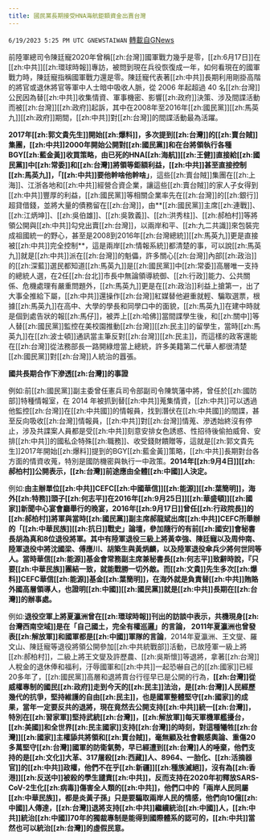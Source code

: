 ```yaml
---
title: 國民黨長期接受HNA海航鉅額資金出賣台灣
---
```

`6/19/2023 5:25 PM UTC GNEWSTAIWAN` [轉載自GNews](https://gnews.org/articles/1395357)

         
前陸軍總司令陳廷寵2020年曾稱[[zh:台灣]]國軍戰力幾乎是零，[[zh:6月17日]]在[[zh:中共]][[zh:環球時報]]專訪，被問到現在兵役恢復成一年，如何看現在的國軍戰力時，陳廷寵指稱國軍戰力還是零。陳廷寵代表著[[zh:中共]]長期利用剛掛高階的將官或退休將官等軍中人士暗中吸收人脈，從 2006 年起超過 40 名[[zh:台灣]]公民因為替[[zh:中共]]收集情資、軍事機密、影響[[zh:政府]]決策、涉及間諜活動而被[[zh:台灣]][[zh:政府]]起訴，其中在2008年至2016年[[zh:國民黨]][[zh:馬英九]][[zh:政府]]期間，[[zh:中共]]對[[zh:台灣]]的間諜活動最為活躍。

**2017年[[zh:郭文貴先生]]開始[[zh:爆料]]，多次提到[[zh:台灣]]的[[zh:賣台賊]]集團，[[zh:中共]]2000年開始公開對[[zh:國民黨]]和在台將領執行各種BGY[[zh:藍金黃]]收買策略，由已死的HNA[[zh:海航]][[zh:王健]]直接給[[zh:國民黨]]中[[zh:常委]]和[[zh:台灣]]將領等鉅額利益，[[zh:中共]]甚至直接控制[[zh:馬英九]]，「[[zh:中共]]要他幹啥他幹啥」**，這些[[zh:賣台賊]]集團在[[zh:上海]]、江浙各地和[[zh:中共]]經營合資企業，讓這些[[zh:賣台賊]]的家人子女得到[[zh:中共]]豐厚的利益，[[zh:國民黨]]等相關企業率先在[[zh:台灣]]的[[zh:銀行]]超貸借錢，並將大量的債務留在[[zh:台灣]]，由**[[zh:國民黨]]主席[[zh:連戰]]、[[zh:江炳坤]]、[[zh:吳伯雄]]、[[zh:吳敦義]]、[[zh:洪秀柱]]、[[zh:郝柏村]]等將領公開與[[zh:中共]]勾兌出賣[[zh:台灣]]，以兩岸和平、[[zh:九二共識]]來包裝完成祖國統一的野心，甚至是2008到2016年[[zh:台灣總統]][[zh:馬英九]]更是直接被[[zh:中共]]完全控制**，這是兩岸[[zh:情報系統]]都清楚的事，可以說[[zh:馬英九]]就是[[zh:中共]]派在[[zh:台灣]]的魁儡，許多關心[[zh:台灣]]內部[[zh:政治]]的[[zh:深藍]]選民都知道[[zh:馬英九]]是[[zh:國民黨]]中[[zh:常委]]高層唯一支持的總統人選，在2任[[zh:台北]]市長中無論領導統御、[[zh:行政]]能力、公共關係、危機處理有嚴重問題外，[[zh:馬英九]]更是在[[zh:政治]]利益上搶第一，出了大事全推給下屬，[[zh:中共]]還操作[[zh:台灣]]紅媒替他避重就輕、騙取選票，根據[[zh:馬英九]]在高中、大學的學長和同學口中的面貌，[[zh:馬英九]]在建中時就是個到處告狀的報[[zh:馬仔]]，被弄上[[zh:哈佛]]當間諜學生後，和[[zh:關中]]等人替[[zh:國民黨]]監控在美校園推動[[zh:台灣]][[zh:民主]]的留學生，當時[[zh:馬英九]]在[[zh:波士頓]]通訊當主筆反對[[zh:台灣]][[zh:民主]]，而這樣的政客還能在[[zh:台灣]]從法務部長一路開綠燈當上總統，許多美籍第二代華人都很清楚[[zh:國民黨]]對[[zh:台灣]]人統治的囂張。

**國共長期合作下滲透[[zh:台灣]]的事證**

例如:前[[zh:國民黨]]副主委曾任憲兵司令部副司令陳筑藩中將，曾任於[[zh:國防部]]特種情報室，在 2014 年被抓到替[[zh:中共]]蒐集情資，[[zh:中共]]可以透過他監控[[zh:台灣]]在[[zh:中共國]]的情報員，找到潛伏在[[zh:中共國]]的間諜，甚至反向吸收[[zh:台灣]]情報員，[[zh:中共]]對[[zh:台灣]]情蒐、滲透始終沒有停止，涉及共諜案人員都是受[[zh:中共]]刻意安排女色誘惑、性招待後偷拍威脅、安排[[zh:中共]]的國私企特殊[[zh:職務]]、收受錢財饋贈等，這就是[[zh:郭文貴先生]]2017年開始[[zh:爆料]]提到的BGY[[zh:藍金黃]]策略，[[zh:中共]]長期對台各方面的情資收蒐，特別是國防機密與執行一中政策。**2014年[[zh:9月4日]][[zh:郝柏村]]公開表示，[[zh:台灣]]前途應由全體[[zh:中國]]人決定。**

例如:**由主辦單位[[zh:中共]]CEFC[[zh:中國華信]][[zh:能源]][[zh:葉簡明]]，海外[[zh:特務]]頭子[[zh:何志平]]在2016年[[zh:9月25日]][[zh:華盛頓]][[zh:國家]]新聞中心宴會廳舉行的晚宴，2016年[[zh:9月17日]]曾任[[zh:行政院長]]的[[zh:郝柏村]]將軍與當時[[zh:國民黨]]副主席郝龍斌出席[[zh:中共]]CEFC所舉辦的「[[zh:中華民族]][[zh:抗日]]戰史」論壇，參加隨行的有前[[zh:國安]]會秘書長胡為真和8位退役將軍。其中有陸軍退役三級上將黃幸強、陳廷寵以及周仲南、陸軍退役中將沈國梁、傅應川、胡築生與黃炳麟，以及陸軍退役傘兵少將何世同等人。當時華信[[zh:能源]]基金會常務副主席兼秘書長[[zh:何志平]]致辭時說，『只要[[zh:中華民族]]團結一致，就能戰勝一切外敵。而[[zh:文貴]]先生多次[[zh:爆料]]CEFC華信[[zh:能源]]基金[[zh:葉簡明]]，在海外就是負責替[[zh:中共]]賄賂外國高層領導人，也證明[[zh:中國]][[zh:國民黨]]就是[[zh:中共]]長期在[[zh:台灣]]的辦事處。**

例如:**退役空軍上將夏瀛洲曾在[[zh:環球時報]]刊出的訪談中表示，共機現身[[zh:台灣西南空域]]是在「自己國土，完全有權巡邏」的言論， 2011年夏瀛洲也曾發表[[zh:解放軍]]和國軍都是[[zh:中國]]軍隊的言論**，2014年夏瀛洲、王文燮、羅文山、陳廷寵等退役將領公開參加[[zh:中共統戰部]]活動，已故陸軍一級上將[[zh:郝柏村]]，二級上將王文燮及許歷農、[[zh:吳斯懷]]等退將，拿著[[zh:台灣]]人稅金的退休俸和福利，汙辱國軍和[[zh:中共]]一起恐嚇自己的[[zh:國家]]已經20多年了，[[zh:國民黨]]高層和退將賣台行徑早已是公開的行為，**[[zh:台灣]]從威權專制的國民[[zh:政府]]走到今天的[[zh:民主]]法治，是[[zh:台灣]]人民經歷幾代的抗爭，堅持維護的自由[[zh:民主]]，也是國軍整體堅守[[zh:國家]]的成果，當年一定要反共的退將，現在竟然去公開支持[[zh:中共]]統一[[zh:台灣]]，特別在[[zh:習家軍]]堅持武統[[zh:台灣]]，[[zh:解放軍]]每天軍機軍艦擾台，[[zh:美國]]和全世界[[zh:民主國家]]支持[[zh:台灣]]的時刻，對這種犧牲[[zh:台灣]][[zh:國家]]主權舔共將領和[[zh:賣台賊]]，毫無顧及社會觀感輿論、重傷20多萬堅守[[zh:台灣]]國軍的防衛氣勢，早已經遭到[[zh:台灣]]人的唾棄，他們支持的是[[zh:文化]]大革、317屠殺[[zh:西藏]]人、8964、一胎化、[[zh:活摘器官]]的[[zh:中共]]政權，他們不在乎[[zh:新疆]][[zh:種族滅絕]]，沒有為[[zh:香港]][[zh:反送中]]被殺的學生譴責[[zh:中共]]，反而支持在2020年初釋放SARS-CoV-2生化[[zh:病毒]]傷害全人類的[[zh:中共]]，他們口中的「兩岸人民同屬[[zh:中華民族]]，都是炎黃子孫」只是要騙取兩岸人民的情感，他們向10億[[zh:中國]]人傳達，[[zh:台灣]]退將支持[[zh:中共]]繼續統治[[zh:中國]]人，[[zh:中共]]統治[[zh:中國]]70年的獨裁專制是能得到國際體系的認可的，[[zh:中共]]當然也可以統治[[zh:台灣]]的虛假民意。**


